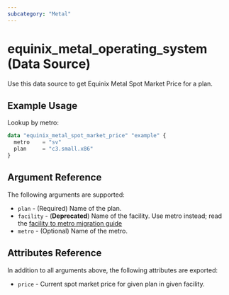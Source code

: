 ```yaml
---
subcategory: "Metal"
---
```


# equinix_metal_operating_system (Data Source)

Use this data source to get Equinix Metal Spot Market Price for a plan.

## Example Usage

Lookup by metro:

```terraform
data "equinix_metal_spot_market_price" "example" {
  metro    = "sv"
  plan     = "c3.small.x86"
}
```

## Argument Reference

The following arguments are supported:

* `plan` - (Required) Name of the plan.
* `facility` - (**Deprecated**) Name of the facility. Use metro instead; read the [facility to metro migration guide](https://registry.terraform.io/providers/equinix/equinix/latest/docs/guides/migration_guide_facilities_to_metros_devices)
* `metro` - (Optional) Name of the metro.

## Attributes Reference

In addition to all arguments above, the following attributes are exported:

* `price` - Current spot market price for given plan in given facility.
